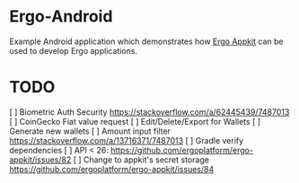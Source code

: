 # Ergo-Android

Example Android application which demonstrates how [Ergo
Appkit](https://github.com/aslesarenko/ergo-appkit) can be used to develop Ergo applications.


# TODO
[ ] Biometric Auth Security https://stackoverflow.com/a/62445439/7487013
[ ] CoinGecko Fiat value request
[ ] Edit/Delete/Export for Wallets
[ ] Generate new wallets
[ ] Amount input filter https://stackoverflow.com/a/13716371/7487013
[ ] Gradle verify dependencies
[ ] API < 26: https://github.com/ergoplatform/ergo-appkit/issues/82
[ ] Change to appkit's secret storage https://github.com/ergoplatform/ergo-appkit/issues/84